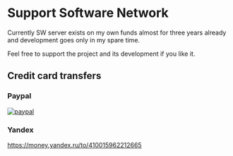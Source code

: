 # Support Software Network

Currently SW server exists on my own funds almost for three years already and development goes only in my spare time.

Feel free to support the project and its development if you like it.

## Credit card transfers

### Paypal

[![paypal](https://www.paypalobjects.com/en_US/i/btn/btn_donateCC_LG.gif)](https://www.paypal.com/cgi-bin/webscr?cmd=_s-xclick&hosted_button_id=37Q3U359YWRKJ)

### Yandex

https://money.yandex.ru/to/410015962212665

<!--## Patreon

https://www.patreon.com/egorpugin-->

